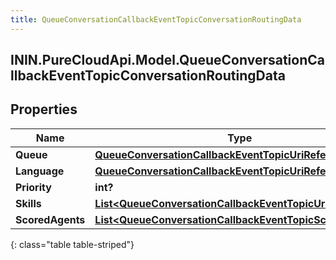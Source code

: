 ```yaml
---
title: QueueConversationCallbackEventTopicConversationRoutingData
---
```

## ININ.PureCloudApi.Model.QueueConversationCallbackEventTopicConversationRoutingData

## Properties

|Name | Type | Description | Notes|
|------------ | ------------- | ------------- | -------------|
| **Queue** | [**QueueConversationCallbackEventTopicUriReference**](QueueConversationCallbackEventTopicUriReference.html) |  | [optional] |
| **Language** | [**QueueConversationCallbackEventTopicUriReference**](QueueConversationCallbackEventTopicUriReference.html) |  | [optional] |
| **Priority** | **int?** |  | [optional] |
| **Skills** | [**List&lt;QueueConversationCallbackEventTopicUriReference&gt;**](QueueConversationCallbackEventTopicUriReference.html) |  | [optional] |
| **ScoredAgents** | [**List&lt;QueueConversationCallbackEventTopicScoredAgent&gt;**](QueueConversationCallbackEventTopicScoredAgent.html) |  | [optional] |
{: class="table table-striped"}


